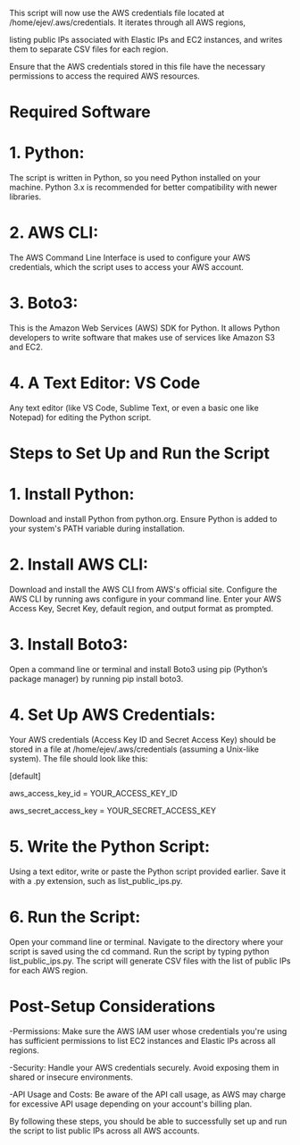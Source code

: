 This script will now use the AWS credentials file located at /home/ejev/.aws/credentials. It iterates through all AWS regions, 

listing public IPs associated with Elastic IPs and EC2 instances, and writes them to separate CSV files for each region. 

Ensure that the AWS credentials stored in this file have the necessary permissions to access the required AWS resources.

# Required Software

# 1. Python: 
The script is written in Python, so you need Python installed on your machine. Python 3.x is recommended for better compatibility with newer libraries.

# 2. AWS CLI: 
The AWS Command Line Interface is used to configure your AWS credentials, which the script uses to access your AWS account.

# 3. Boto3: 
This is the Amazon Web Services (AWS) SDK for Python. It allows Python developers to write software that makes use of services like Amazon S3 and EC2.
# 4. A Text Editor: VS Code
Any text editor (like VS Code, Sublime Text, or even a basic one like Notepad) for editing the Python script.


# Steps to Set Up and Run the Script

# 1. Install Python:

Download and install Python from python.org.
Ensure Python is added to your system's PATH variable during installation.

# 2. Install AWS CLI:

Download and install the AWS CLI from AWS's official site.
Configure the AWS CLI by running aws configure in your command line. Enter your AWS Access Key, Secret Key, default region, and output format as prompted.

# 3. Install Boto3:

Open a command line or terminal and install Boto3 using pip (Python’s package manager) by running pip install boto3.

# 4. Set Up AWS Credentials:
Your AWS credentials (Access Key ID and Secret Access Key) should be stored in a file at /home/ejev/.aws/credentials (assuming a Unix-like system). The file should look like this:

[default]

aws_access_key_id = YOUR_ACCESS_KEY_ID

aws_secret_access_key = YOUR_SECRET_ACCESS_KEY

# 5. Write the Python Script:

Using a text editor, write or paste the Python script provided earlier. Save it with a .py extension, such as list_public_ips.py.

# 6. Run the Script:

Open your command line or terminal.
Navigate to the directory where your script is saved using the cd command.
Run the script by typing python list_public_ips.py.
The script will generate CSV files with the list of public IPs for each AWS region.

# Post-Setup Considerations

-Permissions: Make sure the AWS IAM user whose credentials you're using has sufficient permissions to list EC2 instances and Elastic IPs across all regions.

-Security: Handle your AWS credentials securely. Avoid exposing them in shared or insecure environments.

-API Usage and Costs: Be aware of the API call usage, as AWS may charge for excessive API usage depending on your account's billing plan.

By following these steps, you should be able to successfully set up and run the script to list public IPs across all AWS accounts.





